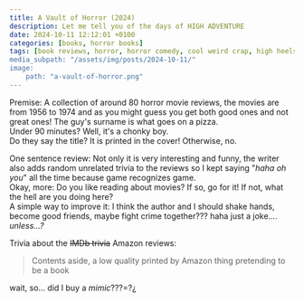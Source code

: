 ```yaml
---
title: A Vault of Horror (2024)
description: Let me tell you of the days of HIGH ADVENTURE
date: 2024-10-11 12:12:01 +0100
categories: [books, horror books]
tags: [book reviews, horror, horror comedy, cool weird crap, high heels and leather, spooktober 2024, they don't say the title]
media_subpath: "/assets/img/posts/2024-10-11/"
image:
    path: "a-vault-of-horror.png"
---
```

<span class="reviewsection">Premise:</span> A collection of around 80 horror movie reviews, the movies are from 1956 to 1974 and as you might guess you get both good ones and not great ones! The guy's surname is what goes on a pizza.<br/>
<span class="reviewsection">Under 90 minutes?</span> Well, it's a chonky boy.<br/>
<span class="reviewsection">Do they say the title?</span> It is printed in the cover! Otherwise, no.

<span class="reviewsection">One sentence review:</span> Not only it is very interesting and funny, the writer also adds random unrelated trivia to the reviews so I kept saying "*haha oh you*" all the time because game recognizes game.<br/>
<span class="reviewsection">Okay, more:</span> Do you like reading about movies? If so, go for it! If not, what the hell are you doing here?<br/>
<span class="reviewsection">A simple way to improve it:</span> I think the author and I should shake hands, become good friends, maybe fight crime together??? haha just a joke.... *unless...?*

<span class="reviewsection">Trivia about the ~~IMDb trivia~~ Amazon reviews:</span>
> Contents aside, a low quality printed by Amazon thing pretending to be a book

wait, so... did I buy a *mimic*???=?¿